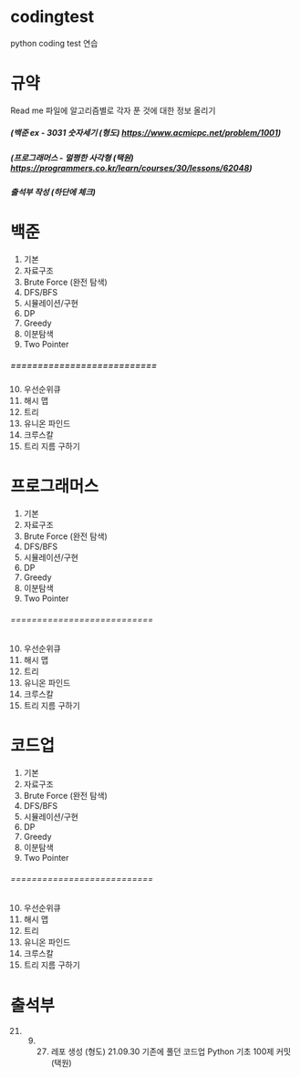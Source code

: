 # codingtest

python coding test 연습 

# 규약 
 Read me 파일에 알고리즘별로 각자 푼 것에 대한 정보 올리기
 
##### (백준 ex - 3031 숫자세기 (형도) https://www.acmicpc.net/problem/1001)
##### (프로그래머스 - 멀쩡한 사각형 (택원) https://programmers.co.kr/learn/courses/30/lessons/62048)
##### 출석부 작성 (하단에 체크)
 

# 백준
1. 기본
2. 자료구조
3. Brute Force (완전 탐색)
4. DFS/BFS
5. 시뮬레이션/구현
6. DP
7. Greedy
8. 이분탐색
9. Two Pointer
##### ===========================
10. 우선순위큐
11. 해시 맵
12. 트리
13. 유니온 파인드
14. 크루스칼
15. 트리 지름 구하기

# 프로그래머스
1. 기본
2. 자료구조
3. Brute Force (완전 탐색)
4. DFS/BFS
5. 시뮬레이션/구현
6. DP
7. Greedy
8. 이분탐색
9. Two Pointer
###### ===========================
10. 우선순위큐
11. 해시 맵
12. 트리
13. 유니온 파인드
14. 크루스칼
15. 트리 지름 구하기


# 코드업
1. 기본
2. 자료구조
3. Brute Force (완전 탐색)
4. DFS/BFS
5. 시뮬레이션/구현
6. DP
7. Greedy
8. 이분탐색
9. Two Pointer
###### ===========================
10. 우선순위큐
11. 해시 맵
12. 트리
13. 유니온 파인드
14. 크루스칼
15. 트리 지름 구하기

# 출석부
21. 09. 27. 레포 생성 (형도)
21.09.30 기존에 풀던 코드업 Python 기초 100제 커밋 (택원)
